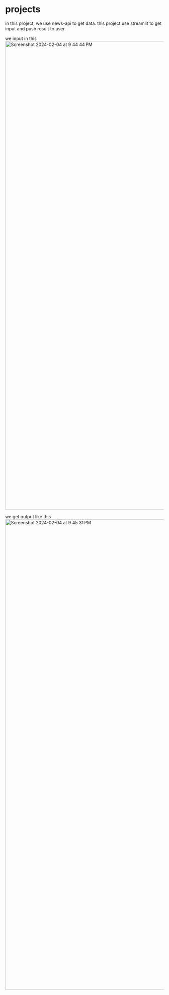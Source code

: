 # projects

in this project, we use news-api to get data.
this project use streamlit to get input and push result to user.


we input in this 
<img width="1482" alt="Screenshot 2024-02-04 at 9 44 44 PM" src="https://github.com/Harishdaga/projects/assets/107297493/d1121be9-b6a5-4e58-9276-8a8ceb809d3f">


we get output like this
<img width="1489" alt="Screenshot 2024-02-04 at 9 45 31 PM" src="https://github.com/Harishdaga/projects/assets/107297493/63d1e538-b5cf-48ac-8d18-eb6033e56269">
